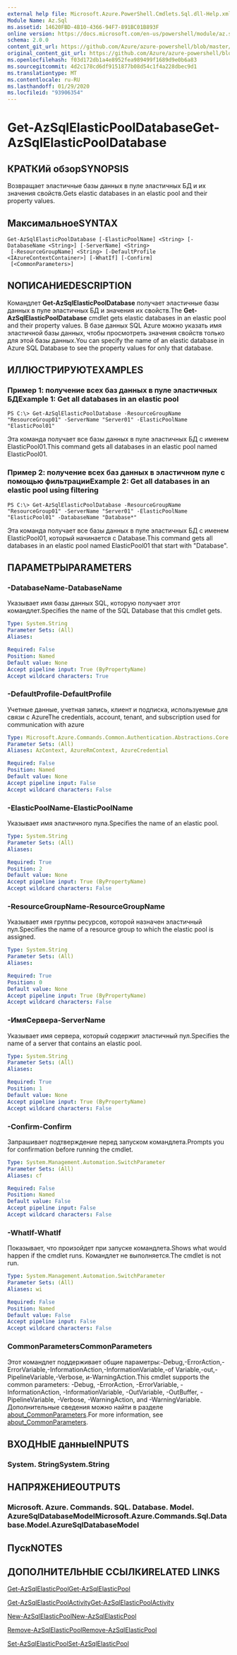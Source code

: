 ```yaml
---
external help file: Microsoft.Azure.PowerShell.Cmdlets.Sql.dll-Help.xml
Module Name: Az.Sql
ms.assetid: 14620FBD-4B10-4366-94F7-891BC01B893F
online version: https://docs.microsoft.com/en-us/powershell/module/az.sql/get-azsqlelasticpooldatabase
schema: 2.0.0
content_git_url: https://github.com/Azure/azure-powershell/blob/master/src/Sql/Sql/help/Get-AzSqlElasticPoolDatabase.md
original_content_git_url: https://github.com/Azure/azure-powershell/blob/master/src/Sql/Sql/help/Get-AzSqlElasticPoolDatabase.md
ms.openlocfilehash: f03d172db1a4e8952fea989499f1689d9e0b6a83
ms.sourcegitcommit: 4d2c178cd6df9151877b08d54c1f4a228dbec9d1
ms.translationtype: MT
ms.contentlocale: ru-RU
ms.lasthandoff: 01/29/2020
ms.locfileid: "93906354"
---
```

# <span data-ttu-id="7d4dc-101">Get-AzSqlElasticPoolDatabase</span><span class="sxs-lookup"><span data-stu-id="7d4dc-101">Get-AzSqlElasticPoolDatabase</span></span>

## <span data-ttu-id="7d4dc-102">КРАТКИй обзор</span><span class="sxs-lookup"><span data-stu-id="7d4dc-102">SYNOPSIS</span></span>
<span data-ttu-id="7d4dc-103">Возвращает эластичные базы данных в пуле эластичных БД и их значения свойств.</span><span class="sxs-lookup"><span data-stu-id="7d4dc-103">Gets elastic databases in an elastic pool and their property values.</span></span>

## <span data-ttu-id="7d4dc-104">Максимальное</span><span class="sxs-lookup"><span data-stu-id="7d4dc-104">SYNTAX</span></span>

```
Get-AzSqlElasticPoolDatabase [-ElasticPoolName] <String> [-DatabaseName <String>] [-ServerName] <String>
 [-ResourceGroupName] <String> [-DefaultProfile <IAzureContextContainer>] [-WhatIf] [-Confirm]
 [<CommonParameters>]
```

## <span data-ttu-id="7d4dc-105">NОПИСАНИЕ</span><span class="sxs-lookup"><span data-stu-id="7d4dc-105">DESCRIPTION</span></span>
<span data-ttu-id="7d4dc-106">Командлет **Get-AzSqlElasticPoolDatabase** получает эластичные базы данных в пуле эластичных БД и значения их свойств.</span><span class="sxs-lookup"><span data-stu-id="7d4dc-106">The **Get-AzSqlElasticPoolDatabase** cmdlet gets elastic databases in an elastic pool and their property values.</span></span>
<span data-ttu-id="7d4dc-107">В базе данных SQL Azure можно указать имя эластичной базы данных, чтобы просмотреть значения свойств только для этой базы данных.</span><span class="sxs-lookup"><span data-stu-id="7d4dc-107">You can specify the name of an elastic database in Azure SQL Database to see the property values for only that database.</span></span>

## <span data-ttu-id="7d4dc-108">ИЛЛЮСТРИРУЮТ</span><span class="sxs-lookup"><span data-stu-id="7d4dc-108">EXAMPLES</span></span>

### <span data-ttu-id="7d4dc-109">Пример 1: получение всех баз данных в пуле эластичных БД</span><span class="sxs-lookup"><span data-stu-id="7d4dc-109">Example 1: Get all databases in an elastic pool</span></span>
```
PS C:\> Get-AzSqlElasticPoolDatabase -ResourceGroupName "ResourceGroup01" -ServerName "Server01" -ElasticPoolName "ElasticPool01"
```

<span data-ttu-id="7d4dc-110">Эта команда получает все базы данных в пуле эластичных БД с именем ElasticPool01.</span><span class="sxs-lookup"><span data-stu-id="7d4dc-110">This command gets all databases in an elastic pool named ElasticPool01.</span></span>

### <span data-ttu-id="7d4dc-111">Пример 2: получение всех баз данных в эластичном пуле с помощью фильтрации</span><span class="sxs-lookup"><span data-stu-id="7d4dc-111">Example 2: Get all databases in an elastic pool using filtering</span></span>
```
PS C:\> Get-AzSqlElasticPoolDatabase -ResourceGroupName "ResourceGroup01" -ServerName "Server01" -ElasticPoolName "ElasticPool01" -DatabaseName "Database*"
```

<span data-ttu-id="7d4dc-112">Эта команда получает все базы данных в пуле эластичных БД с именем ElasticPool01, который начинается с Database.</span><span class="sxs-lookup"><span data-stu-id="7d4dc-112">This command gets all databases in an elastic pool named ElasticPool01 that start with "Database".</span></span>

## <span data-ttu-id="7d4dc-113">ПАРАМЕТРЫ</span><span class="sxs-lookup"><span data-stu-id="7d4dc-113">PARAMETERS</span></span>

### <span data-ttu-id="7d4dc-114">-DatabaseName</span><span class="sxs-lookup"><span data-stu-id="7d4dc-114">-DatabaseName</span></span>
<span data-ttu-id="7d4dc-115">Указывает имя базы данных SQL, которую получает этот командлет.</span><span class="sxs-lookup"><span data-stu-id="7d4dc-115">Specifies the name of the SQL Database that this cmdlet gets.</span></span>

```yaml
Type: System.String
Parameter Sets: (All)
Aliases:

Required: False
Position: Named
Default value: None
Accept pipeline input: True (ByPropertyName)
Accept wildcard characters: True
```

### <span data-ttu-id="7d4dc-116">-DefaultProfile</span><span class="sxs-lookup"><span data-stu-id="7d4dc-116">-DefaultProfile</span></span>
<span data-ttu-id="7d4dc-117">Учетные данные, учетная запись, клиент и подписка, используемые для связи с Azure</span><span class="sxs-lookup"><span data-stu-id="7d4dc-117">The credentials, account, tenant, and subscription used for communication with azure</span></span>

```yaml
Type: Microsoft.Azure.Commands.Common.Authentication.Abstractions.Core.IAzureContextContainer
Parameter Sets: (All)
Aliases: AzContext, AzureRmContext, AzureCredential

Required: False
Position: Named
Default value: None
Accept pipeline input: False
Accept wildcard characters: False
```

### <span data-ttu-id="7d4dc-118">-ElasticPoolName</span><span class="sxs-lookup"><span data-stu-id="7d4dc-118">-ElasticPoolName</span></span>
<span data-ttu-id="7d4dc-119">Указывает имя эластичного пула.</span><span class="sxs-lookup"><span data-stu-id="7d4dc-119">Specifies the name of an elastic pool.</span></span>

```yaml
Type: System.String
Parameter Sets: (All)
Aliases:

Required: True
Position: 2
Default value: None
Accept pipeline input: True (ByPropertyName)
Accept wildcard characters: False
```

### <span data-ttu-id="7d4dc-120">-ResourceGroupName</span><span class="sxs-lookup"><span data-stu-id="7d4dc-120">-ResourceGroupName</span></span>
<span data-ttu-id="7d4dc-121">Указывает имя группы ресурсов, которой назначен эластичный пул.</span><span class="sxs-lookup"><span data-stu-id="7d4dc-121">Specifies the name of a resource group to which the elastic pool is assigned.</span></span>

```yaml
Type: System.String
Parameter Sets: (All)
Aliases:

Required: True
Position: 0
Default value: None
Accept pipeline input: True (ByPropertyName)
Accept wildcard characters: False
```

### <span data-ttu-id="7d4dc-122">-ИмяСервера</span><span class="sxs-lookup"><span data-stu-id="7d4dc-122">-ServerName</span></span>
<span data-ttu-id="7d4dc-123">Указывает имя сервера, который содержит эластичный пул.</span><span class="sxs-lookup"><span data-stu-id="7d4dc-123">Specifies the name of a server that contains an elastic pool.</span></span>

```yaml
Type: System.String
Parameter Sets: (All)
Aliases:

Required: True
Position: 1
Default value: None
Accept pipeline input: True (ByPropertyName)
Accept wildcard characters: False
```

### <span data-ttu-id="7d4dc-124">-Confirm</span><span class="sxs-lookup"><span data-stu-id="7d4dc-124">-Confirm</span></span>
<span data-ttu-id="7d4dc-125">Запрашивает подтверждение перед запуском командлета.</span><span class="sxs-lookup"><span data-stu-id="7d4dc-125">Prompts you for confirmation before running the cmdlet.</span></span>

```yaml
Type: System.Management.Automation.SwitchParameter
Parameter Sets: (All)
Aliases: cf

Required: False
Position: Named
Default value: False
Accept pipeline input: False
Accept wildcard characters: False
```

### <span data-ttu-id="7d4dc-126">-WhatIf</span><span class="sxs-lookup"><span data-stu-id="7d4dc-126">-WhatIf</span></span>
<span data-ttu-id="7d4dc-127">Показывает, что произойдет при запуске командлета.</span><span class="sxs-lookup"><span data-stu-id="7d4dc-127">Shows what would happen if the cmdlet runs.</span></span>
<span data-ttu-id="7d4dc-128">Командлет не выполняется.</span><span class="sxs-lookup"><span data-stu-id="7d4dc-128">The cmdlet is not run.</span></span>

```yaml
Type: System.Management.Automation.SwitchParameter
Parameter Sets: (All)
Aliases: wi

Required: False
Position: Named
Default value: False
Accept pipeline input: False
Accept wildcard characters: False
```

### <span data-ttu-id="7d4dc-129">CommonParameters</span><span class="sxs-lookup"><span data-stu-id="7d4dc-129">CommonParameters</span></span>
<span data-ttu-id="7d4dc-130">Этот командлет поддерживает общие параметры:-Debug,-ErrorAction,-ErrorVariable,-InformationAction,-InformationVariable,-of Variable,-out,-PipelineVariable,-Verbose, и-WarningAction.</span><span class="sxs-lookup"><span data-stu-id="7d4dc-130">This cmdlet supports the common parameters: -Debug, -ErrorAction, -ErrorVariable, -InformationAction, -InformationVariable, -OutVariable, -OutBuffer, -PipelineVariable, -Verbose, -WarningAction, and -WarningVariable.</span></span> <span data-ttu-id="7d4dc-131">Дополнительные сведения можно найти в разделе [about_CommonParameters](https://go.microsoft.com/fwlink/?LinkID=113216).</span><span class="sxs-lookup"><span data-stu-id="7d4dc-131">For more information, see [about_CommonParameters](https://go.microsoft.com/fwlink/?LinkID=113216).</span></span>

## <span data-ttu-id="7d4dc-132">ВХОДНЫЕ данные</span><span class="sxs-lookup"><span data-stu-id="7d4dc-132">INPUTS</span></span>

### <span data-ttu-id="7d4dc-133">System. String</span><span class="sxs-lookup"><span data-stu-id="7d4dc-133">System.String</span></span>

## <span data-ttu-id="7d4dc-134">НАПРЯЖЕНИЕ</span><span class="sxs-lookup"><span data-stu-id="7d4dc-134">OUTPUTS</span></span>

### <span data-ttu-id="7d4dc-135">Microsoft. Azure. Commands. SQL. Database. Model. AzureSqlDatabaseModel</span><span class="sxs-lookup"><span data-stu-id="7d4dc-135">Microsoft.Azure.Commands.Sql.Database.Model.AzureSqlDatabaseModel</span></span>

## <span data-ttu-id="7d4dc-136">Пуск</span><span class="sxs-lookup"><span data-stu-id="7d4dc-136">NOTES</span></span>

## <span data-ttu-id="7d4dc-137">ДОПОЛНИТЕЛЬНЫЕ ССЫЛКИ</span><span class="sxs-lookup"><span data-stu-id="7d4dc-137">RELATED LINKS</span></span>

[<span data-ttu-id="7d4dc-138">Get-AzSqlElasticPool</span><span class="sxs-lookup"><span data-stu-id="7d4dc-138">Get-AzSqlElasticPool</span></span>](./Get-AzSqlElasticPool.md)

[<span data-ttu-id="7d4dc-139">Get-AzSqlElasticPoolActivity</span><span class="sxs-lookup"><span data-stu-id="7d4dc-139">Get-AzSqlElasticPoolActivity</span></span>](./Get-AzSqlElasticPoolActivity.md)

[<span data-ttu-id="7d4dc-140">New-AzSqlElasticPool</span><span class="sxs-lookup"><span data-stu-id="7d4dc-140">New-AzSqlElasticPool</span></span>](./New-AzSqlElasticPool.md)

[<span data-ttu-id="7d4dc-141">Remove-AzSqlElasticPool</span><span class="sxs-lookup"><span data-stu-id="7d4dc-141">Remove-AzSqlElasticPool</span></span>](./Remove-AzSqlElasticPool.md)

[<span data-ttu-id="7d4dc-142">Set-AzSqlElasticPool</span><span class="sxs-lookup"><span data-stu-id="7d4dc-142">Set-AzSqlElasticPool</span></span>](./Set-AzSqlElasticPool.md)

